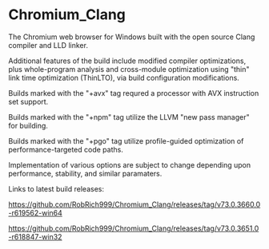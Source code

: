 # Chromium_Clang

The Chromium web browser for Windows built with the open source Clang compiler and LLD linker.

Additional features of the build include modified compiler optimizations, plus whole-program analysis and cross-module optimization using "thin" link time optimization (ThinLTO), via build configuration modifications.

Builds marked with the "+avx" tag requred a processor with AVX instruction set support.

Builds marked with the "+npm" tag utilize the LLVM "new pass manager" for building.

Builds marked with the "+pgo" tag utilize profile-guided optimization of performance-targeted code paths.

Implementation of various options are subject to change depending upon performance, stability, and similar paramaters.

Links to latest build releases:

https://github.com/RobRich999/Chromium_Clang/releases/tag/v73.0.3660.0-r619562-win64

https://github.com/RobRich999/Chromium_Clang/releases/tag/v73.0.3651.0-r618847-win32
